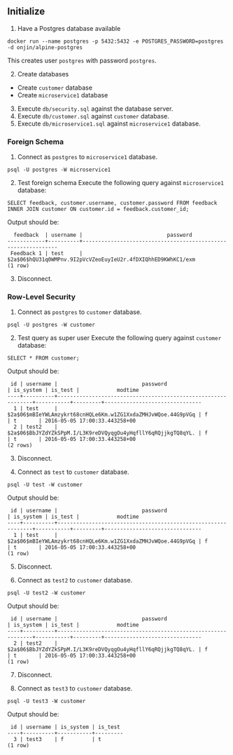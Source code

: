 ## Initialize
1) Have a Postgres database available
```
docker run --name postgres -p 5432:5432 -e POSTGRES_PASSWORD=postgres -d onjin/alpine-postgres
```
This creates user `postgres` with password `postgres`.

2) Create databases
* Create `customer` database
* Create `microservice1` database

3) Execute `db/security.sql` against the database server.
4) Execute `db/customer.sql` against `customer` database.
5) Execute `db/microservice1.sql` against `microservice1` database.

### Foreign Schema
1) Connect as `postgres` to `microservice1` database.
```
psql -U postgres -W microservice1
```

2) Test foreign schema
Execute the following query against `microservice1` database:
```
SELECT feedback, customer.username, customer.password FROM feedback INNER JOIN customer ON customer.id = feedback.customer_id;
```

Output should be:
```
  feedback  | username |                           password
------------+----------+--------------------------------------------------------------
 Feedback 1 | test     | $2a$06$hQU31q0WMPnv.9I2pVcVZeoEuyIeU2r.4fDXIQhhED9KWhKC1/exm
(1 row)
```

3) Disconnect.

### Row-Level Security
1) Connect as `postgres` to `customer` database.
```
psql -U postgres -W customer
```

2) Test query as super user
Execute the following query against `customer` database:
```
SELECT * FROM customer;
```

Output should be:
```
 id | username |                           password                           | is_system | is_test |            modtime
----+----------+--------------------------------------------------------------+-----------+---------+-------------------------------
  1 | test     | $2a$06$mBIeYWLAmzykrt68cnHQLe6Km.w1ZG1XxdaZMHJvWQoe.44G9pVGq | f         | t       | 2016-05-05 17:00:33.443258+00
  2 | test2    | $2a$06$BbJYZdYZkSPpM.I/L3K9reDVQyqgOu4yHqfllY6qRQjjkgTQ8qYL. | f         | t       | 2016-05-05 17:00:33.443258+00
(2 rows)
```

3) Disconnect.

4) Connect as `test` to `customer` database.
```
psql -U test -W customer
```

Output should be:
```
 id | username |                           password                           | is_system | is_test |            modtime
----+----------+--------------------------------------------------------------+-----------+---------+-------------------------------
  1 | test     | $2a$06$mBIeYWLAmzykrt68cnHQLe6Km.w1ZG1XxdaZMHJvWQoe.44G9pVGq | f         | t       | 2016-05-05 17:00:33.443258+00
(1 row)
```

5) Disconnect.

6) Connect as `test2` to `customer` database.
```
psql -U test2 -W customer
```

Output should be:
```
 id | username |                           password                           | is_system | is_test |            modtime
----+----------+--------------------------------------------------------------+-----------+---------+-------------------------------
  2 | test2    | $2a$06$BbJYZdYZkSPpM.I/L3K9reDVQyqgOu4yHqfllY6qRQjjkgTQ8qYL. | f         | t       | 2016-05-05 17:00:33.443258+00
(1 row)
```

7) Disconnect.

8) Connect as `test3` to `customer` database.
```
psql -U test3 -W customer
```

Output should be:
```
 id | username | is_system | is_test
----+----------+-----------+---------
  3 | test3    | f         | t
(1 row)
```